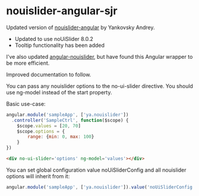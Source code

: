 nouislider-angular-sjr
======================

Updated version of [nouislider-angular](https://github.com/Yankovsky/nouislider-angular) by Yankovsky Andrey.

- Updated to use noUiSlider 8.0.2
- Tooltip functionality has been added

I've also updated [angular-nouislider](https://github.com/SteveJRobertson/angular-nouislider-sjr), but have found this Angular wrapper to be more efficient.

Improved documentation to follow.

You can pass any nouislider options to the no-ui-slider directive. You should use ng-model instead of the start property.

Basic use-case:

```javascript
angular.module('sampleApp', ['ya.nouislider'])
  .controller('SampleCtrl', function($scope) {
    $scope.values = [20, 70]
    $scope.options = {
        range: {min: 0, max: 100}
    }
})
```
```html
<div no-ui-slider='options' ng-model='values'></div>
```

You can set global configuration value noUiSliderConfig and all nouislider options will inherit from it:

```javascript
angular.module('sampleApp', ['ya.nouislider']).value('noUiSliderConfig', {step: 1})
```
